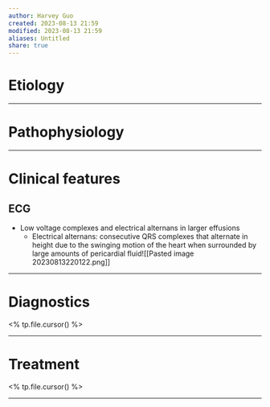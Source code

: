 ```yaml
---
author: Harvey Guo
created: 2023-08-13 21:59
modified: 2023-08-13 21:59
aliases: Untitled
share: true
---
```

# Etiology


---
# Pathophysiology


---
# Clinical features
## ECG
- Low voltage complexes and electrical alternans in larger effusions
	- Electrical alternans: consecutive QRS complexes that alternate in height due to the swinging motion of the heart when surrounded by large amounts of pericardial fluid![[Pasted image 20230813220122.png]]

---
# Diagnostics
<% tp.file.cursor() %>

---
# Treatment
<% tp.file.cursor() %>

---
